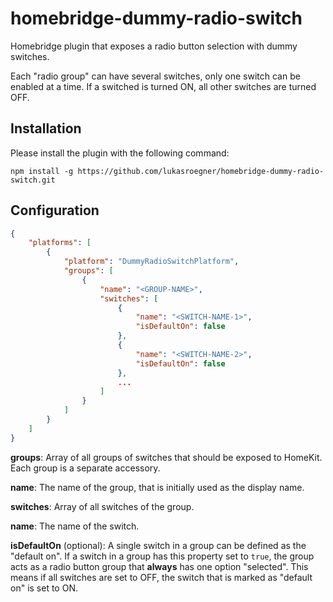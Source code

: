# homebridge-dummy-radio-switch
Homebridge plugin that exposes a radio button selection with dummy switches. 

Each "radio group" can have several switches, only one switch can be enabled at a time. If a switched is turned ON, all other switches are turned OFF.

## Installation

Please install the plugin with the following command:

```
npm install -g https://github.com/lukasroegner/homebridge-dummy-radio-switch.git
```

## Configuration

```json
{
    "platforms": [
        {
            "platform": "DummyRadioSwitchPlatform",
            "groups": [
                {
                    "name": "<GROUP-NAME>",
                    "switches": [
                        {
                            "name": "<SWITCH-NAME-1>",
                            "isDefaultOn": false
                        },
                        {
                            "name": "<SWITCH-NAME-2>",
                            "isDefaultOn": false
                        },
                        ...
                    ]
                }
            ]
        }
    ]
}
```

**groups**: Array of all groups of switches that should be exposed to HomeKit. Each group is a separate accessory.

**name**: The name of the group, that is initially used as the display name.

**switches**: Array of all switches of the group.

**name**: The name of the switch.

**isDefaultOn** (optional): A single switch in a group can be defined as the "default on". If a switch in a group has this property set to `true`, the group acts as a radio button group that **always** has one option "selected". This means if all switches are set to OFF, the switch that is marked as "default on" is set to ON.
